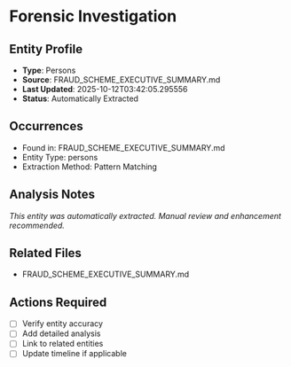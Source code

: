 # Forensic Investigation

## Entity Profile
- **Type**: Persons
- **Source**: FRAUD_SCHEME_EXECUTIVE_SUMMARY.md
- **Last Updated**: 2025-10-12T03:42:05.295556
- **Status**: Automatically Extracted

## Occurrences
- Found in: FRAUD_SCHEME_EXECUTIVE_SUMMARY.md
- Entity Type: persons
- Extraction Method: Pattern Matching

## Analysis Notes
*This entity was automatically extracted. Manual review and enhancement recommended.*

## Related Files
- FRAUD_SCHEME_EXECUTIVE_SUMMARY.md

## Actions Required
- [ ] Verify entity accuracy
- [ ] Add detailed analysis
- [ ] Link to related entities
- [ ] Update timeline if applicable
